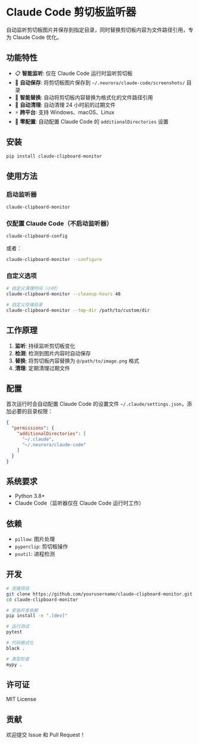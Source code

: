 # Claude Code 剪切板监听器

自动监听剪切板图片并保存到指定目录，同时替换剪切板内容为文件路径引用，专为 Claude Code 优化。

## 功能特性

- 📋 **智能监听**: 仅在 Claude Code 运行时监听剪切板
- 💾 **自动保存**: 将剪切板图片保存到 `~/.neurora/claude-code/screenshots/` 目录
- 🔄 **智能替换**: 自动将剪切板内容替换为格式化的文件路径引用
- 🧹 **自动清理**: 自动清理 24 小时前的过期文件
- ⚡ **跨平台**: 支持 Windows、macOS、Linux
- 🎯 **零配置**: 自动配置 Claude Code 的 `additionalDirectories` 设置

## 安装

```bash
pip install claude-clipboard-monitor
```

## 使用方法

### 启动监听器

```bash
claude-clipboard-monitor
```

### 仅配置 Claude Code（不启动监听器）

```bash
claude-clipboard-config
```

或者：

```bash
claude-clipboard-monitor --configure
```

### 自定义选项

```bash
# 自定义清理时间（小时）
claude-clipboard-monitor --cleanup-hours 48

# 自定义存储目录
claude-clipboard-monitor --tmp-dir /path/to/custom/dir
```

## 工作原理

1. **监听**: 持续监听剪切板变化
2. **检测**: 检测到图片内容时自动保存
3. **替换**: 将剪切板内容替换为 ` @/path/to/image.png ` 格式
4. **清理**: 定期清理过期文件

## 配置

首次运行时会自动配置 Claude Code 的设置文件 `~/.claude/settings.json`，添加必要的目录权限：

```json
{
  "permissions": {
    "additionalDirectories": [
      "~/.claude",
      "~/.neurora/claude-code"
    ]
  }
}
```

## 系统要求

- Python 3.8+
- Claude Code（监听器仅在 Claude Code 运行时工作）

## 依赖

- `pillow`: 图片处理
- `pyperclip`: 剪切板操作
- `psutil`: 进程检测

## 开发

```bash
# 克隆项目
git clone https://github.com/yourusername/claude-clipboard-monitor.git
cd claude-clipboard-monitor

# 安装开发依赖
pip install -e ".[dev]"

# 运行测试
pytest

# 代码格式化
black .

# 类型检查
mypy .
```

## 许可证

MIT License

## 贡献

欢迎提交 Issue 和 Pull Request！